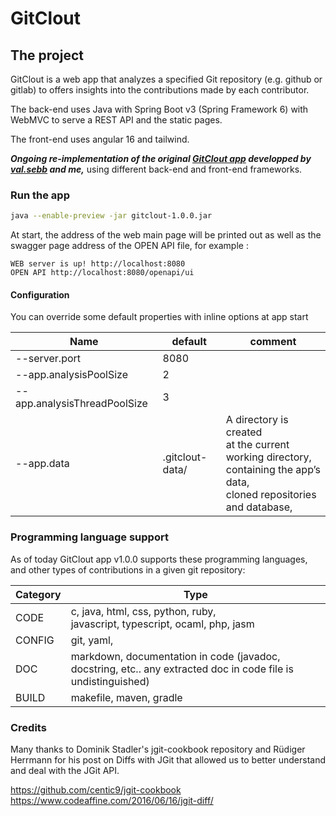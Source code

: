 # GitClout

## The project
GitClout is a web app that analyzes a specified Git repository (e.g. github or gitlab) to offers insights into the contributions made by each contributor.

The back-end uses Java with Spring Boot v3 (Spring Framework 6) with WebMVC to serve a REST API and the static pages.

The front-end uses angular 16 and tailwind.

***Ongoing re-implementation of the original [GitClout app](https://gitlab.com/4nt0ineB/sebbah-bastos) developped by [val.sebb](https://gitlab.com/val.sebb) and me,***
using different back-end and front-end frameworks.

### Run the app
```sh
java --enable-preview -jar gitclout-1.0.0.jar 
```

At start, the address of the web main page will be printed out as well as the swagger page address of the OPEN API file, for example :
```shell
WEB server is up! http://localhost:8080
OPEN API http://localhost:8080/openapi/ui
```

#### Configuration

You can override some default properties with inline options at app start


| Name                          | default         | comment                                                                                                                                 |
|-------------------------------|-----------------|-----------------------------------------------------------------------------------------------------------------------------------------|
| --server.port                 | 8080            |                                                                                                                                         |
| --app.analysisPoolSize        | 2               |                                                                                                                              
| --app.analysisThreadPoolSize  | 3               |                                                                                                                                         |
| --app.data                    | .gitclout-data/ | A directory is created <br>at the current working directory, <br> containing the app’s data, <br>cloned repositories and database, <br> |





### Programming language support

As of today GitClout app v1.0.0 supports these programming languages,
and other types of contributions in a given git repository:


| Category | Type                                                                                                          | 
|----------|---------------------------------------------------------------------------------------------------------------|
| CODE     | c, java, html, css, python, ruby, <br/>javascript, typescript, ocaml, php, jasm                               |
| CONFIG   | git, yaml,                                                                                                    |
| DOC      | markdown, documentation in code (javadoc, docstring, etc.. any extracted doc in code file is undistinguished) |
| BUILD    | makefile, maven, gradle                                                                                       |


### Credits

Many thanks to Dominik Stadler's jgit-cookbook repository and Rüdiger Herrmann for his post on Diffs with JGit
that allowed us to better understand and deal with the JGit API.<br>

https://github.com/centic9/jgit-cookbook <br>
https://www.codeaffine.com/2016/06/16/jgit-diff/
